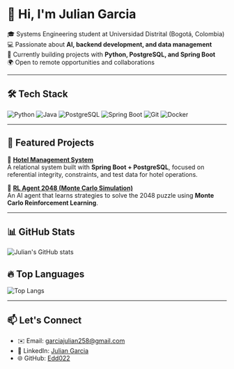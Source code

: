 # 👋 Hi, I'm Julian Garcia  

🎓 Systems Engineering student at Universidad Distrital (Bogotá, Colombia)  
💻 Passionate about **AI, backend development, and data management**  
🚀 Currently building projects with **Python, PostgreSQL, and Spring Boot**  
🌍 Open to remote opportunities and collaborations  

---

## 🛠️ Tech Stack  
![Python](https://img.shields.io/badge/Python-3776AB?style=flat&logo=python&logoColor=white)
![Java](https://img.shields.io/badge/Java-ED8B00?style=flat&logo=java&logoColor=white)
![PostgreSQL](https://img.shields.io/badge/PostgreSQL-316192?style=flat&logo=postgresql&logoColor=white)
![Spring Boot](https://img.shields.io/badge/Spring%20Boot-6DB33F?style=flat&logo=springboot&logoColor=white)
![Git](https://img.shields.io/badge/Git-F05032?style=flat&logo=git&logoColor=white)
![Docker](https://img.shields.io/badge/Docker-2496ED?style=flat&logo=docker&logoColor=white)

---

## 📌 Featured Projects  

🔹 [**Hotel Management System**](https://github.com/Edd022/HotelManagementSystem)  
A relational system built with **Spring Boot + PostgreSQL**, focused on referential integrity, constraints, and test data for hotel operations.  

🔹 [**RL Agent 2048 (Monte Carlo Simulation)**](https://github.com/Edd022/RL-Agent-2048)  
An AI agent that learns strategies to solve the 2048 puzzle using **Monte Carlo Reinforcement Learning**.  

---

## 📊 GitHub Stats  
![Julian's GitHub stats](https://github-readme-stats.vercel.app/api?username=Edd022&show_icons=true&theme=tokyonight)  

## 🔥 Top Languages  
![Top Langs](https://github-readme-stats.vercel.app/api/top-langs/?username=Edd022&layout=compact&theme=tokyonight)  

---

## 📫 Let's Connect  
- ✉️ Email: [garciajulian258@gmail.com](mailto:garciajulian258@gmail.com)  
- 💼 LinkedIn: [Julian Garcia](https://www.linkedin.com/in/julian-garcía-a00276174/)  
- 🌐 GitHub: [Edd022](https://github.com/Edd022)  
